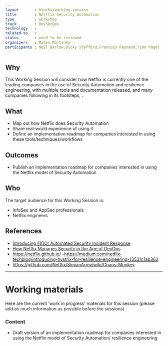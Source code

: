 ```yaml
---
layout       : blocks/working-session
title        : Netflix Security Automation
type         : workshop
track        : DevSecOps
technology   :
related-to   :
status       : need to be reviewed
organizers   : Mateo Martínez
participants : Neil Barlow,Dicky Stafford,Francois Raynaud,Timo Pagel
---
```


## Why

This Working Session will consider how Netflix is currently one of the leading companies in the use of Security Automation and resilience engineering, with multiple tools and documentation released, and many companies following in its footsteps, .

## What

 - Map out how Netflix does Security Automation
 - Share real-world experience of using it
 - Define an implementation roadmap for companies interested in using these tools/techniques/workflows
 
## Outcomes

- Publish an implementation roadmap for companies interested in using the Netflix model of Security Automation

## Who

The target audience for this Working Session is:

 - InfoSec and AppSec professionals
 - Netflix engineers

## References

 - [Introducing FIDO: Automated Security Incident Response](https://medium.com/netflix-techblog/introducing-fido-automated-security-incident-response-1961f34f7da3)
 - [How Netflix Manages Security in the Age of DevOps](https://blogs.wsj.com/cio/2015/06/01/how-netflix-manages-security-in-the-age-of-devops/)
 - https://netflix.github.io/
 -https://medium.com/netflix-techblog/introducing-hystrix-for-resilience-engineering-13531c1ab362
- https://github.com/Netflix/SimianArmy/wiki/Chaos-Monkey

--- 

# Working materials

Here are the current 'work in progress' materials for this session (please add as much information as possible before the sessions)

### Content

 - Draft version of an implementation roadmap for companies interested in using the Netflix model of Security Automation/ resilience engineering

